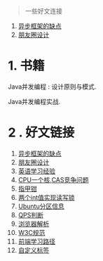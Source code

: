 > 一些好文连接

1. [异步框架的缺点](https://www.v2ex.com/t/771935#reply36)
2. [朋友圈设计](https://www.v2ex.com/t/772767)

# 1. 书籍

Java并发编程 : 设计原则与模式.

Java并发编程实战.

# 2 . 好文链接

1. [异步框架的缺点](https://www.v2ex.com/t/771935#reply36)
2. [朋友圈设计](https://www.v2ex.com/t/772767)
3. [英语学习经验](https://www.leyafo.com/el/2021-05-02-my-english-learning-experiences-full/)
4. [CPU一个核,CAS竞争问题](https://www.v2ex.com/t/774722)
5. [指甲钳](https://www.v2ex.com/t/776769)
6. [两个int值实现读写锁](https://www.cnblogs.com/DarrenChan/p/8619476.html)
7. [Ubuntu分区信息](https://www.v2ex.com/t/783392#reply9)
8. [QPS判断](https://www.v2ex.com/t/784806#reply22)
9. [浏览器解析](https://www.html5rocks.com/zh/tutorials/internals/howbrowserswork/)
10. [W3C规范](https://www.w3.org/TR/?tag=html)
11. [前端学习路径](https://github.com/goodjack/developer-roadmap-chinese)
12. [自定义标签](https://www.html5rocks.com/zh/tutorials/webcomponents/customelements/)

